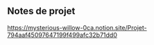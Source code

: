 ## Notes de projet 

https://mysterious-willow-0ca.notion.site/Projet-794aaf45097647199f499afc32b71dd0

